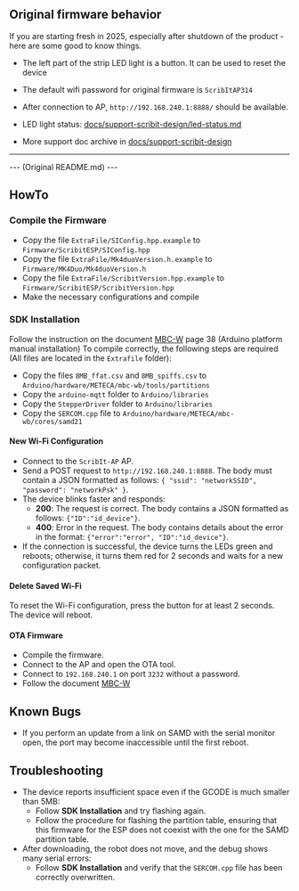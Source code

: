 

## Original firmware behavior

If you are starting fresh in 2025, especially after shutdown of the product - here are some good to know things.

- The left part of the strip LED light is a button. It can be used to reset the device
- The default wifi password for original firmware is `ScribItAP314`
- After connection to AP, `http://192.168.240.1:8888/` should be available.

- LED light status: [docs/support-scribit-design/led-status.md]()
- More support doc archive in [docs/support-scribit-design]()

---

--- (Original README.md) ---

## HowTo

### Compile the Firmware
- Copy the file `ExtraFile/SIConfig.hpp.example` to `Firmware/ScribitESP/SIConfig.hpp`
- Copy the file `ExtraFile/Mk4duoVersion.h.example` to `Firmware/MK4Duo/Mk4duoVersion.h`
- Copy the file `ExtraFile/ScribitVersion.hpp.example` to `Firmware/ScribitESP/ScribitVersion.hpp`
- Make the necessary configurations and compile

### SDK Installation
Follow the instruction on the document [MBC-W](docs/MBC-WB-UserManual_v-2-1-min-1.pdf) page 38 (Arduino platform manual installation)
To compile correctly, the following steps are required (All files are located in the `Extrafile` folder):
- Copy the files `8MB_ffat.csv` and `8MB_spiffs.csv` to `Arduino/hardware/METECA/mbc-wb/tools/partitions`
- Copy the `arduino-mqtt` folder to `Arduino/libraries`
- Copy the `StepperDriver` folder to `Arduino/libraries`
- Copy the `SERCOM.cpp` file to `Arduino/hardware/METECA/mbc-wb/cores/samd21`


#### New Wi-Fi Configuration
- Connect to the `ScribIt-AP` AP.
- Send a POST request to `http://192.168.240.1:8888`. The body must contain a JSON formatted as follows: `{ "ssid": "networkSSID", "password": "networkPsk" }`.
- The device blinks faster and responds:
  - **200**: The request is correct. The body contains a JSON formatted as follows: `{"ID":"id_device"}`.
  - **400**: Error in the request. The body contains details about the error in the format: `{"error":"error", "ID":"id_device"}`.
- If the connection is successful, the device turns the LEDs green and reboots; otherwise, it turns them red for 2 seconds and waits for a new configuration packet.

#### Delete Saved Wi-Fi
To reset the Wi-Fi configuration, press the button for at least 2 seconds. The device will reboot.

#### OTA Firmware
- Compile the firmware.
- Connect to the AP and open the OTA tool.
- Connect to `192.168.240.1` on port `3232` without a password.
- Follow the document [MBC-W](docs/MBC-WB-UserManual_v-2-1-min-1.pdf)

## Known Bugs
- If you perform an update from a link on SAMD with the serial monitor open, the port may become inaccessible until the first reboot.

## Troubleshooting
- The device reports insufficient space even if the GCODE is much smaller than 5MB:
  - Follow **SDK Installation** and try flashing again.
  - Follow the procedure for flashing the partition table, ensuring that this firmware for the ESP does not coexist with the one for the SAMD partition table.
- After downloading, the robot does not move, and the debug shows many serial errors:
  - Follow **SDK Installation** and verify that the `SERCOM.cpp` file has been correctly overwritten.
